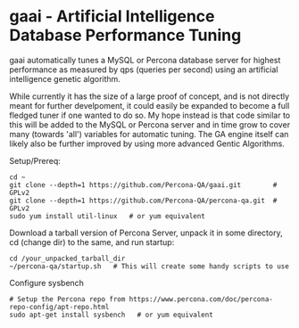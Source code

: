 # gaai - Artificial Intelligence Database Performance Tuning #

gaai automatically tunes a MySQL or Percona database server for highest performance as measured by qps (queries per second) using an artificial intelligence genetic algorithm. 

While currently it has the size of a large proof of concept, and is not directly meant for further develpoment, it could easily be expanded to become a full fledged tuner if one wanted to do so. My hope instead is that code similar to this will be added to the MySQL or Percona server and in time grow to cover many (towards 'all') variables for automatic tuning. The GA engine itself can likely also be further improved by using more advanced Gentic Algorithms.

Setup/Prereq:
```
cd ~
git clone --depth=1 https://github.com/Percona-QA/gaai.git        # GPLv2
git clone --depth=1 https://github.com/Percona-QA/percona-qa.git  # GPLv2
sudo yum install util-linux   # or yum equivalent
```

Download a tarball version of Percona Server, unpack it in some directory, cd (change dir) to the same, and run startup:
```
cd /your_unpacked_tarball_dir
~/percona-qa/startup.sh   # This will create some handy scripts to use
```

Configure sysbench 
```
# Setup the Percona repo from https://www.percona.com/doc/percona-repo-config/apt-repo.html
sudo apt-get install sysbench   # or yum equivalent
```
